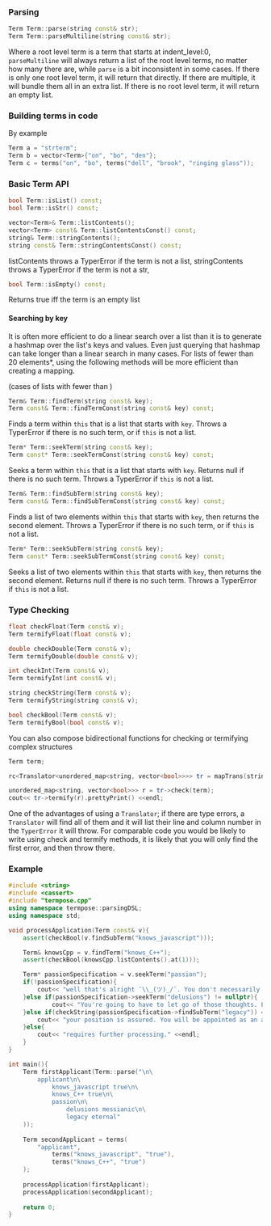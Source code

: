 
### Parsing
```C++
Term Term::parse(string const& str);
Term Term::parseMultiline(string const& str);
```
Where a root level term is a term that starts at indent_level:0, `parseMultiline` will always return a list of the root level terms, no matter how many there are, while `parse` is a bit inconsistent in some cases. If there is only one root level term, it will return that directly. If there are multiple, it will bundle them all in an extra list. If there is no root level term, it will return an empty list.

### Building terms in code
By example
```C++
Term a = "strterm";
Term b = vector<Term>{"on", "bo", "den"};
Term c = terms("on", "bo", terms("dell", "brook", "ringing glass"));
```

### Basic Term API

```C++
bool Term::isList() const;
bool Term::isStr() const;
```

```C++
vector<Term>& Term::listContents();
vector<Term> const& Term::listContentsConst() const;
string& Term::stringContents();
string const& Term::stringContentsConst() const;
```

listContents throws a TyperError if the term is not a list,
stringContents throws a TyperError if the term is not a str,

```C++
bool Term::isEmpty() const;
```

Returns true iff the term is an empty list




#### Searching by key

It is often more efficient to do a linear search over a list than it is to generate a hashmap over the list's keys and values. Even just querying that hashmap can take longer than a linear search in many cases. For lists of fewer than 20 elements*, using the following methods will be more efficient than creating a mapping.

 (cases of lists with fewer than )

```C++
Term& Term::findTerm(string const& key);
Term const& Term::findTermConst(string const& key) const;
```

Finds a term within `this` that is a list that starts with `key`. Throws a TyperError if there is no such term, or if `this` is not a list.

```C++
Term* Term::seekTerm(string const& key);
Term const* Term::seekTermConst(string const& key) const;
```

Seeks a term within `this` that is a list that starts with `key`. Returns null if there is no such term. Throws a TyperError if `this` is not a list.



```C++
Term& Term::findSubTerm(string const& key);
Term const& Term::findSubTermConst(string const& key) const;
```

Finds a list of two elements within `this` that starts with `key`, then returns the second element. Throws a TyperError if there is no such term, or if `this` is not a list.

```C++
Term* Term::seekSubTerm(string const& key);
Term const* Term::seekSubTermConst(string const& key) const;
```

Seeks a list of two elements within `this` that starts with `key`, then returns the second element. Returns null if there is no such term. Throws a TyperError if `this` is not a list.



### Type Checking

```C++
float checkFloat(Term const& v);
Term termifyFloat(float const& v);

double checkDouble(Term const& v);
Term termifyDouble(double const& v);

int checkInt(Term const& v);
Term termifyInt(int const& v);

string checkString(Term const& v);
Term termifyString(string const& v);

bool checkBool(Term const& v);
Term termifyBool(bool const& v);
```

You can also compose bidirectional functions for checking or termifying complex structures

```C++
Term term;

rc<Translator<unordered_map<string, vector<bool>>>> tr = mapTrans(stringTrans(), sequenceTrans(boolTrans()));

unordered_map<string, vector<bool>>> r = tr->check(term);
cout<< tr->termify(r).prettyPrint() <<endl;
```

One of the advantages of using a `Translator`; if there are type errors, a `Translator` will find all of them and it will list their line and column number in the `TyperError` it will throw. For comparable code you would be likely to write using check and termify methods, it is likely that you will only find the first error, and then throw there.


### Example

```C++
#include <string>
#include <cassert>
#include "termpose.cpp"
using namespace termpose::parsingDSL;
using namespace std;

void processApplication(Term const& v){
	assert(checkBool(v.findSubTerm("knows_javascript")));

	Term& knowsCpp = v.findTerm("knows_C++");
	assert(checkBool(knowsCpp.listContents().at(1)));

	Term* passionSpecification = v.seekTerm("passion");
	if(!passionSpecification){
		cout<< "well that's alright ¯\\_(ツ)_/¯. You don't necessarily need that" <<endl;
	}else if(passionSpecification->seekTerm("delusions") != nullptr){
			cout<< "You're going to have to let go of those thoughts. Let us help you" <<endl;
	}else if(checkString(passionSpecification->findSubTerm("legacy")) == "eternal"){
		cout<< "your position is assured. You will be appointed as an arbiter of style" <<endl;
	}else{
		cout<< "requires further processing." <<endl;
	}
}

int main(){
	Term firstApplicant(Term::parse("\n\
		applicant\n\
			knows_javascript true\n\
			knows_C++ true\n\
			passion\n\
				delusions messianic\n\
				legacy eternal"
	));
	
	Term secondApplicant = terms(
		"applicant",
			terms("knows_javascript", "true"),
			terms("knows_C++", "true")
	);
	
	processApplication(firstApplicant);
	processApplication(secondApplicant);
	
	return 0;
}

```

